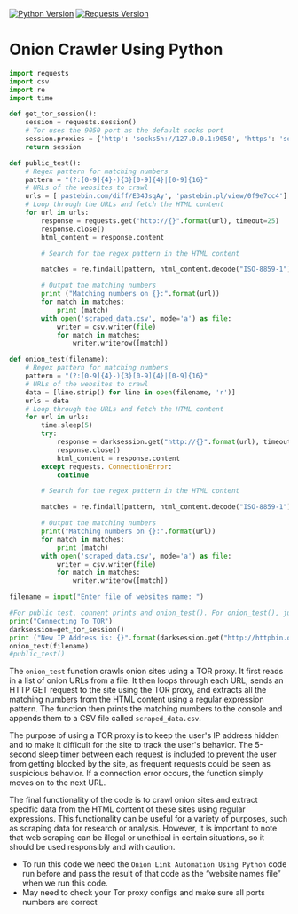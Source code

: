 [![Python Version](https://img.shields.io/badge/Python-3.7%2B-blue)](https://www.python.org/downloads/)
[![Requests Version](https://img.shields.io/badge/Requests-2.26.0-brightgreen)](https://pypi.org/project/requests/2.26.0/)


# Onion Crawler Using Python

```python
import requests 
import csv 
import re 
import time

def get_tor_session():
    session = requests.session()
    # Tor uses the 9050 port as the default socks port
    session.proxies = {'http': 'socks5h://127.0.0.1:9050', 'https': 'socks5h://127.0.0.1:9051'}
    return session

def public_test():
    # Regex pattern for matching numbers
    pattern = "(?:[0-9]{4}-){3}[0-9]{4}|[0-9]{16}"
    # URLs of the websites to crawl
    urls = ['pastebin.com/diff/E34JsqAy', 'pastebin.pl/view/0f9e7cc4']
    # Loop through the URLs and fetch the HTML content
    for url in urls:
        response = requests.get("http://{}".format(url), timeout=25)
        response.close()
        html_content = response.content

        # Search for the regex pattern in the HTML content

        matches = re.findall(pattern, html_content.decode("ISO-8859-1"))

        # Output the matching numbers
        print ("Matching numbers on {}:".format(url))
        for match in matches:
            print (match)
        with open('scraped_data.csv', mode='a') as file:
            writer = csv.writer(file)
            for match in matches:
                writer.writerow([match])

def onion_test(filename):
    # Regex pattern for matching numbers
    pattern = "(?:[0-9]{4}-){3}[0-9]{4}|[0-9]{16}"
    # URLs of the websites to crawl
    data = [line.strip() for line in open(filename, 'r')]
    urls = data
    # Loop through the URLs and fetch the HTML content
    for url in urls:
        time.sleep(5)
        try:
            response = darksession.get("http://{}".format(url), timeout=25)
            response.close()
            html_content = response.content
        except requests. ConnectionError:
            continue

        # Search for the regex pattern in the HTML content

        matches = re.findall(pattern, html_content.decode("ISO-8859-1"))

        # Output the matching numbers
        print("Matching numbers on {}:".format(url))
        for match in matches:
            print (match)
        with open('scraped_data.csv', mode='a') as file:
            writer = csv.writer(file)
            for match in matches:
                writer.writerow([match])

filename = input("Enter file of websites name: ")

#For public test, connent prints and onion_test(). For onion_test(), just comment public_test().  
print("Connecting To TOR")
darksession=get_tor_session()
print ("New IP Address is: {}".format(darksession.get("http://httpbin.org/in").text))
onion_test(filename)
#public_test()
```

The `onion_test` function crawls onion sites using a TOR proxy. It first reads in a list of onion URLs from a file. It then loops through each URL, sends an HTTP GET request to the site using the TOR proxy, and extracts all the matching numbers from the HTML content using a regular expression pattern. The function then prints the matching numbers to the console and appends them to a CSV file called `scraped_data.csv`.

The purpose of using a TOR proxy is to keep the user's IP address hidden and to make it difficult for the site to track the user's behavior. The 5-second sleep timer between each request is included to prevent the user from getting blocked by the site, as frequent requests could be seen as suspicious behavior. If a connection error occurs, the function simply moves on to the next URL.

The final functionality of the code is to crawl onion sites and extract specific data from the HTML content of these sites using regular expressions. This functionality can be useful for a variety of purposes, such as scraping data for research or analysis. However, it is important to note that web scraping can be illegal or unethical in certain situations, so it should be used responsibly and with caution.

- To run this code we need the `Onion Link Automation Using Python` code run before and pass the result of that code as the “website names file” when we run this code.
- May need to check your Tor proxy configs and make sure all ports numbers are correct
